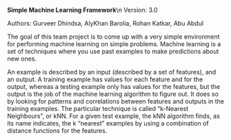 <b>Simple Machine Learning Framework</b>\n
Version: 3.0

Authors: Gurveer Dhindsa,
         AlyKhan Barolia, 
         Rohan Katkar,
         Abu Abdul


The goal of this team project is to come up with a very simple environment for performing machine learning on simple problems. Machine learning is a set of techniques where you use past examples to make predictions about new ones. 

An example is described by an input (described by a set of features), and an output. A training example has values for each feature and for the output, whereas a testing example only has values for the features, but the output is the job of the machine learning algorithm to figure out. It does so by looking for patterns and correlations between features and outputs in the training examples. The particular technique is called “k-Nearest Neighbours”, or kNN. For a given test example, the kNN algorithm finds, as its name indicates, the k “nearest” examples by using a combination of distance functions for the features.
